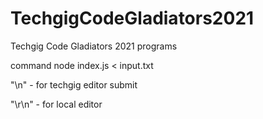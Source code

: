 # TechgigCodeGladiators2021

Techgig Code Gladiators 2021 programs

command node index.js < input.txt

"\n"   - for techgig editor submit

"\r\n" - for local editor
